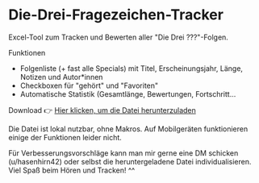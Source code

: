 # Die-Drei-Fragezeichen-Tracker
Excel-Tool zum Tracken und Bewerten aller "Die Drei ???"-Folgen.

Funktionen
- Folgenliste (+ fast alle Specials) mit Titel, Erscheinungsjahr, Länge, Notizen und Autor*innen
- Checkboxen für "gehört" und "Favoriten"
- Automatische Statistik (Gesamtlänge, Bewertungen, Fortschritt...

Download
👉 [Hier klicken, um die Datei herunterzuladen](./DieDreiFragezeichen_Tracker.xlsx)

Die Datei ist lokal nutzbar, ohne Makros. Auf Mobilgeräten funktionieren einige der Funktionen leider nicht. 

Für Verbesserungsvorschläge kann man mir gerne eine DM schicken (u/hasenhirn42) oder selbst die heruntergeladene Datei individualisieren.
Viel Spaß beim Hören und Tracken! ^^
